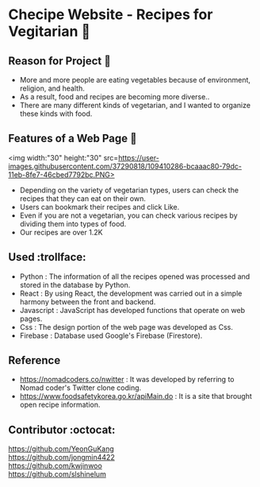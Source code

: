 # Checipe Website - Recipes for Vegitarian :herb:

## Reason for Project :eyes:
  - More and more people are eating vegetables because of environment, religion, and health.
  - As a result, food and recipes are becoming more diverse..
  - There are many different kinds of vegetarian, and I wanted to organize these kinds with food.

## Features of a Web Page :mag_right:
<img width:"30" height:"30" src=https://user-images.githubusercontent.com/37290818/109410286-bcaaac80-79dc-11eb-8fe7-46cbed7792bc.PNG>



  - Depending on the variety of vegetarian types, users can check the recipes that they can eat on their own.
  - Users can bookmark their recipes and click Like.
  - Even if you are not a vegetarian, you can check various recipes by dividing them into types of food.
  - Our recipes are over 1.2K

## Used :trollface:
  - Python
    : The information of all the recipes opened was processed and stored in the database by Python.
  - React
    : By using React, the development was carried out in a simple harmony between the front and backend.
  - Javascript
    : JavaScript has developed functions that operate on web pages.
  - Css
    : The design portion of the web page was developed as Css.
  - Firebase
    : Database used Google's Firebase (Firestore).
    
    
## Reference
  - https://nomadcoders.co/nwitter : It was developed by referring to Nomad coder's Twitter clone coding.
  - https://www.foodsafetykorea.go.kr/apiMain.do : It is a site that brought open recipe information.



## Contributor :octocat:
https://github.com/YeonGuKang \
https://github.com/jongmin4422 \
https://github.com/kwjinwoo \
https://github.com/slshinelum
